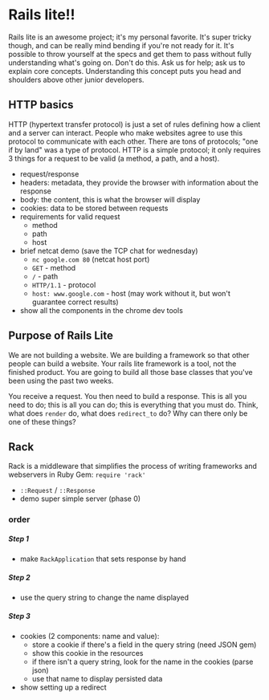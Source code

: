 # Rails lite!!
Rails lite is an awesome project; it's my personal favorite. It's super tricky though, and
can be really mind bending if you're not ready for it. It's possible to throw yourself at
the specs and get them to pass without fully understanding what's going on. Don't do this. 
Ask us for help; ask us to explain core concepts. Understanding this concept puts you head 
and shoulders above other junior developers.

## HTTP basics
HTTP (hypertext transfer protocol) is just a set of rules defining how a client 
and a server can interact. People who make websites agree to use this protocol
to communicate with each other. There are tons of protocols; "one if by land" 
was a type of protocol. HTTP is a simple protocol; it only requires 3 things 
for a request to be valid (a method, a path, and a host).
- request/response
- headers: metadata, they provide the browser with information about the response
- body: the content, this is what the browser will display
- cookies: data to be stored between requests
- requirements for valid request
  - method
  - path
  - host
- brief netcat demo (save the TCP chat for wednesday)
  - `nc google.com 80` (netcat host port)
  - `GET` - method
  - `/` - path
  - `HTTP/1.1` - protocol
  - `host: www.google.com` - host (may work without it, but won't guarantee correct results) 
- show all the components in the chrome dev tools

## Purpose of Rails Lite
We are not building a website. We are building a framework so that
other people can build a website. Your rails lite framework is a tool,
not the finished product.
You are going to build all those base classes that you've
been using the past two weeks.

You receive a request. You then need to build a response. This is all
you need to do; this is all you can do; this is everything that you must
do. Think, what does `render` do, what does `redirect_to` do? Why can
there only be one of these things?

## Rack
Rack is a middleware that simplifies the process of writing frameworks and
webservers in Ruby
Gem: `require 'rack'`
- `::Request` / `::Response`
- demo super simple server (phase 0)

### order
##### Step 1
- make `RackApplication` that sets response by hand

##### Step 2
- use the query string to change the name displayed

##### Step 3
- cookies (2 components: name and value):
  - store a cookie if there's a field in the query string (need JSON gem)
  - show this cookie in the resources
  - if there isn't a query string, look for the name in the cookies (parse json)
  - use that name to display persisted data
- show setting up a redirect
